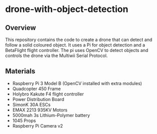 # drone-with-object-detection

## Overview

This repository contains the code to create a drone that can detect and follow a solid coloured object. It uses a Pi for object detection and a BetaFlight flight controller. The pi uses OpenCV to detect objects and controls the drone via the Multiwii Serial Protocol.

## Materials

- Raspberry Pi 3 Model B (OpenCV installed with extra modules)
- Quadcopter 450 Frame
- Holybro Kakute F4 flight controller
- Power Distribution Board
- SimonK 30A ESCs
- EMAX 2213 935KV Motors
- 5000mah 3s Lithium-Polymer battery
- 1045 Props
- Raspberry Pi Camera v2
